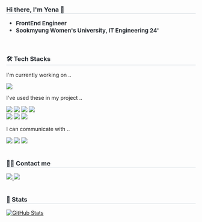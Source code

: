 <div style="text-align: left;"> 
    <h3 style="border-bottom: 1px solid #d8dee4; color: #282d33;"> Hi there, I'm Yena 👋 </h3>  
    <div style="font-weight: 700; font-size: 15px; text-align: left; color: #282d33;"> 
        <ul>
            <li><b> FrontEnd Engineer </b></li>
            <li>Sookmyung Women's University, IT Engineering 24'</li>
        </ul>
    </div> 
</div>
<br>
<div style="text-align: left;">
    <h3 style="border-bottom: 1px solid #d8dee4; color: #282d33;"> 🛠️ Tech Stacks </h3> 
    <div style="margin: ; text-align: left;" "text-align: left;">
        <p>I'm currently working on .. </p>
          <img src="https://img.shields.io/badge/Flutter-02569B?style=for-the-badge&logo=Flutter&logoColor=white">
          <br/>
        <p>I've used these in my project ..</p>
          <img src="https://img.shields.io/badge/Vue.js-4FC08D?style=for-the-badge&logo=Vue.js&logoColor=white">
          <img src="https://img.shields.io/badge/React-61DAFB?style=for-the-badge&logo=React&logoColor=white">
          <img src="https://img.shields.io/badge/HTML5-E34F26?style=for-the-badge&logo=HTML5&logoColor=white">
          <img src="https://img.shields.io/badge/Bootstrap-7952B3?style=for-the-badge&logo=Bootstrap&logoColor=white">
          <br/>        
          <img src="https://img.shields.io/badge/MySQL-4479A1?style=for-the-badge&logo=MySQL&logoColor=white">
          <img src="https://img.shields.io/badge/Python-3776AB?style=for-the-badge&logo=Python&logoColor=white">
          <img src="https://img.shields.io/badge/PyTorch-EE4C2C?style=for-the-badge&logo=PyTorch&logoColor=white">
          <br/>
        <p>I can communicate with ..</p>
          <img src="https://img.shields.io/badge/Github-181717?style=for-the-badge&logo=Github&logoColor=white">
          <img src="https://img.shields.io/badge/Notion-000000?style=for-the-badge&logo=Notion&logoColor=white">
          <img src="https://img.shields.io/badge/Figma-F24E1E?style=for-the-badge&logo=Figma&logoColor=white">      
    </div>
</div>
<br>
<div style="text-align: left;">
    <h3 style="border-bottom: 1px solid #d8dee4; color: #282d33;"> 🧑‍💻 Contact me </h3>
    <div style="text-align: left;"> <a href=https://snowflower19.tistory.com/> <img src="https://img.shields.io/badge/Tistory-000000?style=for-the-badge&logo=Tistory&logoColor=white&link=https://snowflower19.tistory.com/"> </a>
         <a href=mailto:yeana1204@gmail.com> <img src="https://img.shields.io/badge/Gmail-EA4335?style=for-the-badge&logo=Gmail&logoColor=white&link=mailto:yeana1204@gmail.com"> </a>
    </div>  <br> 
    <div style="text-align: left;">  </div> 
</div>
<div style="text-align: left;"> 
    <h3 style="border-bottom: 1px solid #d8dee4; color: #282d33;"> 🏅 Stats </h3> <div style="text-align: left;">  <a href="https://git.io/streak-stats"><img src="https://github-readme-stats.vercel.app/api?username=YenaChoi00" alt="GitHub Stats" /></a>
    </div> 
</div>
